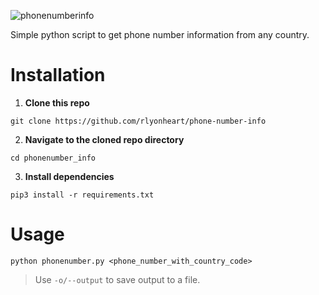 ![phonenumberinfo](https://github.com/rly0nheart/phone-number-info/assets/74001397/4d097b78-922b-4000-954e-71c2be8f13a5)

Simple python script to get phone number information from any country.

# Installation
1. **Clone this repo**

```
git clone https://github.com/rlyonheart/phone-number-info
```

2. **Navigate to the cloned repo directory**
```
cd phonenumber_info
```

3. **Install dependencies**
```
pip3 install -r requirements.txt
```

# Usage
```
python phonenumber.py <phone_number_with_country_code>
```

> Use `-o/--output` to save output to a file.







